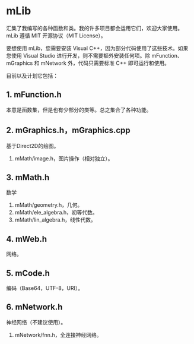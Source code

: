 # mLib
汇集了我编写的各种函数和类。我的许多项目都会运用它们，欢迎大家使用。mLib 遵循 MIT 开源协议（MIT License）。

要想使用 mLib，您需要安装 Visual C++，因为部分代码使用了这些技术。如果您使用 Visual Studio 进行开发，则不需要额外安装任何项。除 mFunction、mGraphics 和 mNetwork 外，代码只需要标准 C++ 即可运行和使用。

目前以及计划它包括：
## 1. mFunction.h
本意是函数集，但是也有少部分的类等。总之集合了各种功能。
## 2. mGraphics.h，mGraphics.cpp
基于Direct2D的绘图。
1. mMath/image.h，图片操作（相对独立）。
## 3. mMath.h
数学
1. mMath/geometry.h，几何。
2. mMath/ele_algebra.h，初等代数。
3. mMath/lin_algebra.h，线性代数。
## 4. mWeb.h
网络。
## 5. mCode.h
编码（Base64，UTF-8，URI）。
## 6. mNetwork.h
神经网络（不建议使用）。
1. mNetwork/fnn.h，全连接神经网络。
